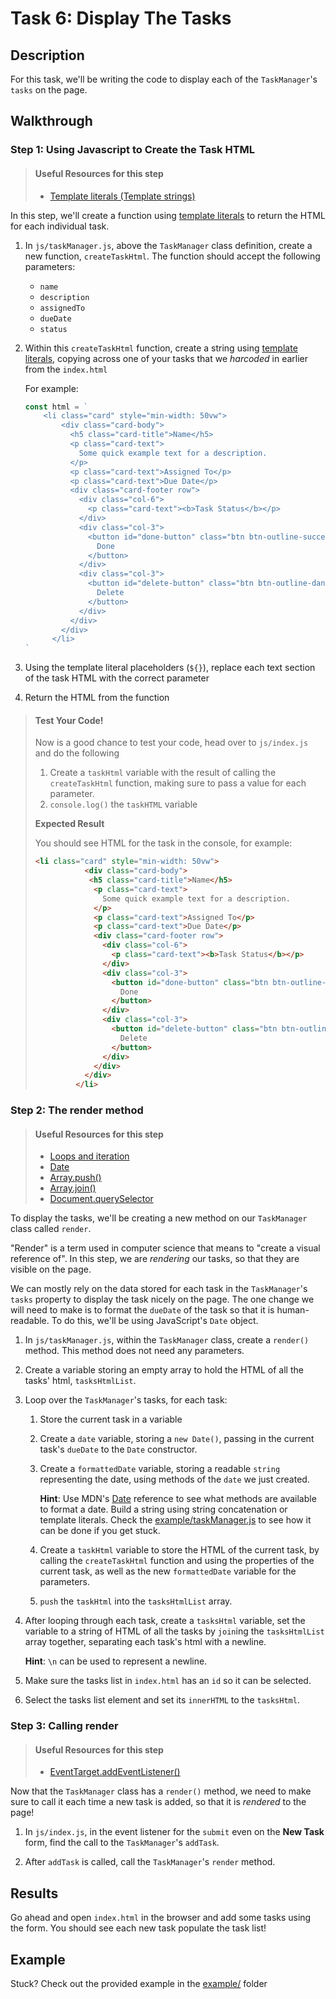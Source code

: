 # Task 6: Display The Tasks

## Description

For this task, we'll be writing the code to display each of the `TaskManager`'s `tasks` on the page.

## Walkthrough

### Step 1: Using Javascript to Create the Task HTML

> #### Useful Resources for this step
> - [Template literals (Template strings)](https://developer.mozilla.org/en-US/docs/Web/JavaScript/Reference/Template_literals)

In this step, we'll create a function using [template literals](https://developer.mozilla.org/en-US/docs/Web/JavaScript/Reference/Template_literals) to return the HTML for each individual task.

1. In `js/taskManager.js`, above the `TaskManager` class definition, create a new function, `createTaskHtml`. The function should accept the following parameters:
    - `name`
    - `description`
    - `assignedTo`
    - `dueDate`
    - `status`

2. Within this `createTaskHtml` function, create a string using [template literals](https://developer.mozilla.org/en-US/docs/Web/JavaScript/Reference/Template_literals), copying across one of your tasks that we *harcoded* in earlier from the `index.html`

    For example:
    ```javascript
    const html = `
        <li class="card" style="min-width: 50vw">
            <div class="card-body">
              <h5 class="card-title">Name</h5>
              <p class="card-text">
                Some quick example text for a description.
              </p>
              <p class="card-text">Assigned To</p>
              <p class="card-text">Due Date</p>
              <div class="card-footer row">
                <div class="col-6">
                  <p class="card-text"><b>Task Status</b></p>
                </div>
                <div class="col-3">
                  <button id="done-button" class="btn btn-outline-success">
                    Done
                  </button>
                </div>
                <div class="col-3">
                  <button id="delete-button" class="btn btn-outline-danger">
                    Delete
                  </button>
                </div>
              </div>
            </div>
          </li>
    `
    ```

3. Using the template literal placeholders (`${}`), replace each text section of the task HTML with the correct parameter

4. Return the HTML from the function

> #### Test Your Code!
> Now is a good chance to test your code, head over to `js/index.js` and do the following
>
> 1. Create a `taskHtml` variable with the result of calling the `createTaskHtml` function, making sure to pass a value for each parameter.
> 2. `console.log()` the `taskHTML` variable
>
> **Expected Result**
>
> You should see HTML for the task in the console, for example:
>   
> ```html
><li class="card" style="min-width: 50vw">
>            <div class="card-body">
>             <h5 class="card-title">Name</h5>
>              <p class="card-text">
>                Some quick example text for a description.
>              </p>
>              <p class="card-text">Assigned To</p>
>              <p class="card-text">Due Date</p>
>              <div class="card-footer row">
>                <div class="col-6">
>                  <p class="card-text"><b>Task Status</b></p>
>                </div>
>                <div class="col-3">
>                  <button id="done-button" class="btn btn-outline-success">
>                    Done
>                  </button>
>                </div>
>                <div class="col-3">
>                  <button id="delete-button" class="btn btn-outline-danger">
>                    Delete
>                  </button>
>                </div>
>              </div>
>            </div>
>          </li>
> ```

### Step 2: The render method

> #### Useful Resources for this step
> - [Loops and iteration](https://developer.mozilla.org/en-US/docs/Web/JavaScript/Guide/Loops_and_iteration)
> - [Date](https://developer.mozilla.org/en-US/docs/Web/JavaScript/Reference/Global_Objects/Date)
> - [Array.push()](https://developer.mozilla.org/en-US/docs/Web/JavaScript/Reference/Global_Objects/Array/push)
> - [Array.join()](https://developer.mozilla.org/en-US/docs/Web/JavaScript/Reference/Global_Objects/Array/join)
> - [Document.querySelector](https://developer.mozilla.org/en-US/docs/Web/API/Document/querySelector)

To display the tasks, we'll be creating a new method on our `TaskManager` class called `render`.

"Render" is a term used in computer science that means to "create a visual reference of". In this step, we are _rendering_ our tasks, so that they are visible on the page.

We can mostly rely on the data stored for each task in the `TaskManager`'s `tasks` property to display the task nicely on the page. The one change we will need to make is to format the `dueDate` of the task so that it is human-readable. To do this, we'll be using JavaScript's `Date` object.

1. In `js/taskManager.js`, within the `TaskManager` class, create a `render()` method. This method does not need any parameters.

2. Create a variable storing an empty array to hold the HTML of all the tasks' html, `tasksHtmlList`.

3. Loop over the `TaskManager`'s tasks, for each task:

    1. Store the current task in a variable

    2. Create a `date` variable, storing a `new Date()`, passing in the current task's `dueDate` to the `Date` constructor.

    3. Create a `formattedDate` variable, storing a readable `string` representing the date, using methods of the `date` we just created. 

        **Hint**: Use MDN's [Date](https://developer.mozilla.org/en-US/docs/Web/JavaScript/Reference/Global_Objects/Date) reference to see what methods are available to format a date. Build a string using string concatenation or template literals. Check the [example/taskManager.js](example/taskManager.js) to see how it can be done if you get stuck.
    
    4. Create a `taskHtml` variable to store the HTML of the current task, by calling the `createTaskHtml` function and using the properties of the current task, as well as the new `formattedDate` variable for the parameters.

    5. `push` the `taskHtml` into the `tasksHtmlList` array.

4. After looping through each task, create a `tasksHtml` variable, set the variable to a string of HTML of all the tasks by `join`ing the `tasksHtmlList` array together, separating each task's html with a newline.

    **Hint**: `\n` can be used to represent a newline.

5. Make sure the tasks list in `index.html` has an `id` so it can be selected.

6. Select the tasks list element and set its `innerHTML` to the `tasksHtml`.

### Step 3: Calling render

> #### Useful Resources for this step
> - [EventTarget.addEventListener()](https://developer.mozilla.org/en-US/docs/Web/API/EventTarget/addEventListener)

Now that the `TaskManager` class has a `render()` method, we need to make sure to call it each time a new task is added, so that it is _rendered_ to the page!

1. In `js/index.js`, in the event listener for the `submit` even on the **New Task** form, find the call to the `TaskManager`'s `addTask`.

2. After `addTask` is called, call the `TaskManager`'s `render` method.

## Results

Go ahead and open `index.html` in the browser and add some tasks using the form. You should see each new task populate the task list!

## Example

Stuck? Check out the provided example in the [example/](example/) folder








